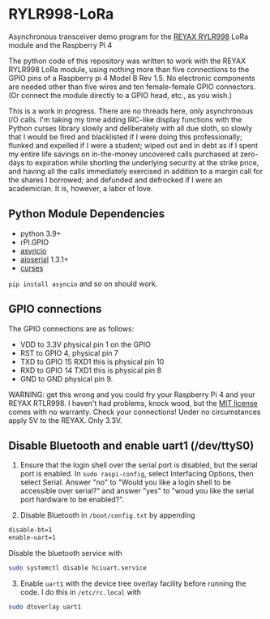 # RYLR998-LoRa

Asynchronous transceiver demo program for the [REYAX RYLR998](https://reyax.com/products/rylr998/) LoRa module and the Raspberry Pi 4


The python code of this repository was written to work with the REYAX RYLR998 LoRa module, using nothing more than five connections to the GPIO pins of a Raspberry pi 4 Model B Rev 1.5. No electronic components are needed other than five wires and ten female-female GPIO connectors. (Or connect the module directly to a GPIO head, etc., as you wish.)

This is a work in progress. There are no threads here, only asynchronous I/O calls. I'm taking my time adding IRC-like display functions with the Python curses library slowly and deliberately with all due sloth, so slowly that I would be fired and blacklisted if I were doing this professionally; flunked and expelled if I were a student; wiped out and in debt as if I spent my entire life savings on in-the-money uncovered calls purchased at zero-days to expiration while shorting the underlying security at the strike price, and having all the calls immediately exercised in addition to a margin call for the shares I borrowed; and defunded and defrocked if I were an academician. It is, however, a labor of love. 

## Python Module Dependencies

* python 3.9+
* rPI.GPIO
* [asyncio](https://pypi.org/project/asyncio/)
* [aioserial](https://pypi.org/project/aioserial/) 1.3.1+
* [curses](https://docs.python.org/3/library/curses.html) 

`pip install asyncio` and so on should work.

## GPIO connections

The GPIO connections are as follows:

* VDD to 3.3V physical pin 1 on the GPIO
* RST to GPIO 4, physical pin 7
* TXD to GPIO 15 RXD1 this is physical pin 10
* RXD to GPIO 14 TXD1 this is physical pin 8
* GND to GND physical pin 9.

WARNING: get this wrong and you could fry your Raspberry Pi 4 and your REYAX RTLR998. I haven't had problems, knock wood, but the [MIT license](https://github.com/flengyel/RYLR998-LoRa/blob/main/LICENSE) comes with no warranty. Check your connections! Under no circumstances apply 5V to the REYAX. Only 3.3V. 

## Disable Bluetooth and enable uart1 (/dev/ttyS0)


1. Ensure that the login shell over the serial port is disabled, but the serial port is enabled. In `sudo raspi-config`, select Interfacing Options, then select Serial. Answer "no" to "Would you like a login shell to be accessible over serial?" and answer "yes"  to "woud you like the serial port hardware to be enabled?".

2. Disable Bluetooth in ```/boot/config.txt``` by appending 
```bash
disable-bt=1
enable-uart=1 
```
Disable the bluetooth service with 
```bash
sudo systemctl disable hciuart.service
```

3. Enable `uart1` with the device tree overlay facility before running the code. I do this in `/etc/rc.local` with 

```bash
sudo dtoverlay uart1
```

